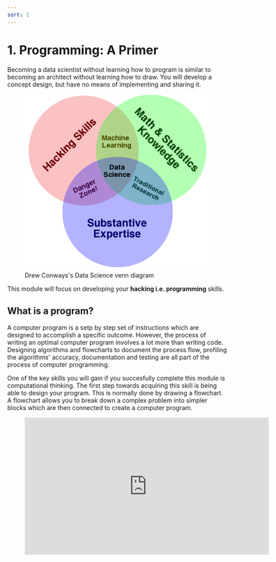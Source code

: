 ```yaml
---
sort: 1
---
```


# 1. Programming: A Primer

Becoming a data scientist without learning how to program is similar to becoming
an architect without learning how to draw. You will develop a concept design,
but have no means of implementing and sharing it.

<figure>
    <img src=".\assets\Data_Science_VD.png" />
    <figcaption>Drew Conways's Data Science venn diagram</figcaption>
</figure>

This module will focus on developing your **hacking i.e. programming** skills.

## What is a program?
A computer program is a setp by step set of instructions which are designed to accomplish a specific outcome. However, the process of writing an optimal computer program involves a lot more than writing code. Designing algorithms and flowcharts to document the process flow, profiling the algorithms' accuracy, documentation and testing are all part of the process of computer programming.

One of the key skills you will gain if you succesfully complete this module is computational thinking. The first step towards acquiring this skill is being able to design your program. This is normally done by drawing a flowchart. A flowchart allows you to break down a complex problem into simpler blocks which are then connected to create a computer program.

<!-- blank line -->
<figure class="video_container">
<iframe width="560" height="315" src="https://www.youtube.com/watch?v=uCNliFuKG8I" title="YouTube video player" frameborder="0" allow="accelerometer; autoplay; clipboard-write; encrypted-media; gyroscope; picture-in-picture" allowfullscreen></iframe>
</figure>
<!-- blank line -->
